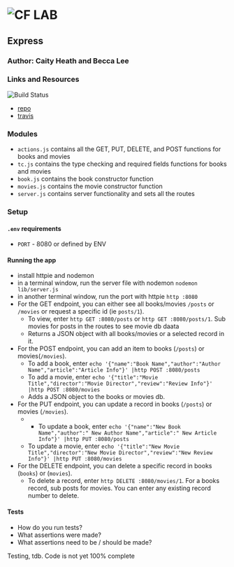 ![CF](http://i.imgur.com/7v5ASc8.png) LAB
=================================================

## Express

### Author: Caity Heath and Becca Lee

### Links and Resources
![Build Status](https://travis-ci.com/CaityHeath/12-express.svg?branch=master)
* [repo](https://github.com/CaityHeath/12-express)
* [travis](https://travis-ci.com/CaityHeath/12-express)

### Modules
- `actions.js` contains all the GET, PUT, DELETE, and POST functions for books and movies
- `tc.js` contains the type checking and required fields functions for books and movies
- `book.js` contains the book constructor function
- `movies.js` contains the movie constructor function
- `server.js` contains server functionality and sets all the routes

### Setup
#### `.env` requirements
* `PORT` - 8080 or defined by ENV

#### Running the app
* install httpie and nodemon
* in a terminal window, run the server file with nodemon `nodemon lib/server.js`
* in another terminal window, run the port with httpie `http :8080`
* For the GET endpoint, you can either see all books/movies `/posts` or `/movies` or request a specific id (ie `posts/1`). 
  * To view, enter `http GET :8080/posts` or `http GET :8080/posts/1`. Sub movies for posts in the routes to see movie db daata
  * Returns a JSON object with all books/movies or a selected record in it.
* For the POST endpoint, you can add an item to books (`/posts`) or movies(`/movies`). 
  * To add a book, enter `echo '{"name":"Book Name","author":"Author Name","article":"Article Info"}' |http POST :8080/posts`
  * To add a movie, enter `echo '{"title":"Movie Title","director":"Movie Director","review":"Review Info"}' |http POST :8080/movies`
  * Adds a JSON object to the books or movies db.
* For the PUT endpoint, you can update a record in books (`/posts`) or movies (`/movies`). 
  * * To update a book, enter `echo '{"name":"New Book Name","author":" New Author Name","article":" New Article Info"}' |http PUT :8080/posts`
  * To update a movie, enter `echo '{"title":"New Movie Title","director":"New Movie Director","review":"New Review Info"}' |http PUT :8080/movies`
* For the DELETE endpoint, you can delete a specific record in books (`books`) or (`movies`).
  * To delete a record, enter `http DELETE :8080/movies/1`. For a books record, sub posts for movies. You can enter any existing record number to delete.

#### Tests
* How do you run tests?
* What assertions were made?
* What assertions need to be / should be made?

Testing, tdb. Code is not yet 100% complete
